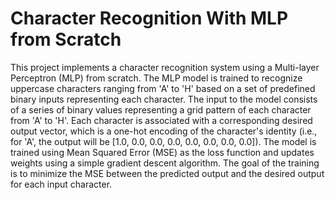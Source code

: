 # Character Recognition With MLP from Scratch
This project implements a character recognition system using a Multi-layer Perceptron (MLP) from scratch. The MLP model is trained to recognize uppercase characters ranging from 'A' to 'H' based on a set of predefined binary inputs representing each character. The input to the model consists of a series of binary values representing a grid pattern of each character from 'A' to 'H'. Each character is associated with a corresponding desired output vector, which is a one-hot encoding of the character's identity (i.e., for 'A', the output will be [1.0, 0.0, 0.0, 0.0, 0.0, 0.0, 0.0, 0.0]). The model is trained using Mean Squared Error (MSE) as the loss function and updates weights using a simple gradient descent algorithm. The goal of the training is to minimize the MSE between the predicted output and the desired output for each input character.
